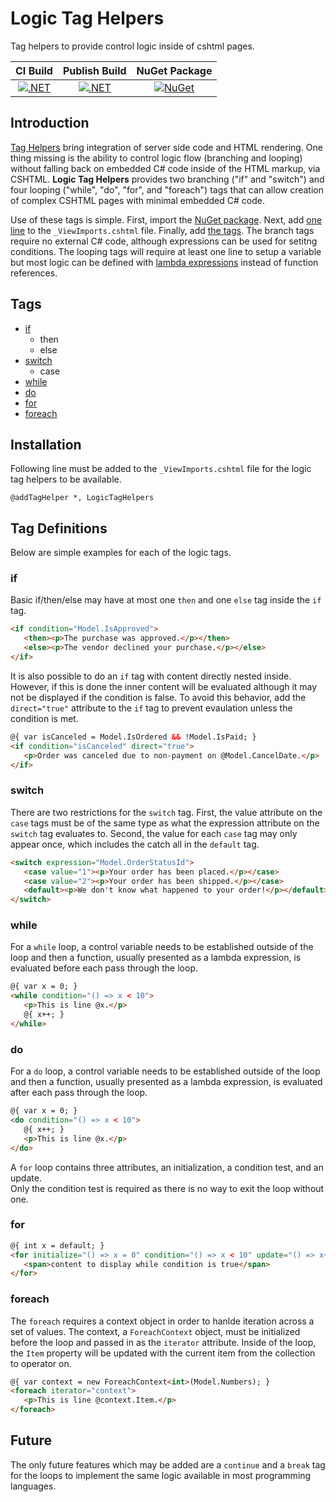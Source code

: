 # Logic Tag Helpers

Tag helpers to provide control logic inside of cshtml pages.

| CI Build | Publish Build | NuGet Package |
| :------: | :-----------: | :-----------: |
| [![.NET](https://github.com/StuffOfInterest/LogicTagHelpers/actions/workflows/build-test.yml/badge.svg)](https://github.com/StuffOfInterest/LogicTagHelpers/actions/workflows/build-test.yml) | [![.NET](https://github.com/StuffOfInterest/LogicTagHelpers/actions/workflows/build-test-publish.yml/badge.svg)](https://github.com/StuffOfInterest/LogicTagHelpers/actions/workflows/build-test-publish.yml) | [![NuGet](https://img.shields.io/nuget/v/LogicTagHelpers.svg)](https://www.nuget.org/packages/LogicTagHelpers/) |

## Introduction

[Tag Helpers](https://docs.microsoft.com/en-us/aspnet/core/mvc/views/tag-helpers/intro) bring integration of server side code and HTML rendering.
One thing missing is the ability to control logic flow (branching and looping) without falling back on embedded C# code inside of the HTML markup,
via CSHTML. **Logic Tag Helpers** provides two branching ("if" and "switch") and four looping ("while", "do", "for", and "foreach") tags that can
allow creation of complex CSHTML pages with minimal embedded C# code.

Use of these tags is simple.  First, import the [NuGet package](https://www.nuget.org/packages/LogicTagHelpers/).  Next, add [one line](#installation) to the `_ViewImports.cshtml` file.
Finally, add [the tags](#tag-definitions).  The branch tags require no external C# code, although expressions can be used for setitng conditions.
The looping tags will require at least one line to setup a variable but most logic can be defined with 
[lambda expressions](https://docs.microsoft.com/en-us/dotnet/csharp/language-reference/operators/lambda-expressions) instead of function
references.

## Tags

* [if](#if)
  * then
  * else
* [switch](#switch)
  * case
* [while](#while)
* [do](#do)
* [for](#for)
* [foreach](#foreach)

## Installation

Following line must be added to the `_ViewImports.cshtml` file for the logic tag helpers to be available.

```
@addTagHelper *, LogicTagHelpers
```

## Tag Definitions

Below are simple examples for each of the logic tags.

### if

Basic if/then/else may have at most one `then` and one `else` tag inside the `if` tag.

```html
<if condition="Model.IsApproved">
   <then><p>The purchase was approved.</p></then>
   <else><p>The vendor declined your purchase.</p></else>
</if>
```

It is also possible to do an `if` tag with content directly nested inside.  However, if this is done the inner content will be evaluated
although it may not be displayed if the condition is false.  To avoid this behavior, add the `direct="true"` attribute to the `if` tag 
to prevent evaulation unless the condition is met.

```html
@{ var isCanceled = Model.IsOrdered && !Model.IsPaid; }
<if condition="isCanceled" direct="true">
   <p>Order was canceled due to non-payment on @Model.CancelDate.</p>
</if>
```

### switch

There are two restrictions for the `switch` tag.  First, the value attribute on the `case` tags must be of the same type as what the
expression attribute on the `switch` tag evaluates to.  Second, the value for each `case` tag may only appear once, which includes the
catch all in the `default` tag.

```html
<switch expression="Model.OrderStatusId">
   <case value="1"><p>Your order has been placed.</p></case>
   <case value="2"><p>Your order has been shipped.</p></case>
   <default><p>We don't know what happened to your order!</p></default>
</switch>
```

### while

For a `while` loop, a control variable needs to be established outside of the loop and then a function,
usually presented as a lambda expression, is evaluated before each pass through the loop.

```html
@{ var x = 0; }
<while condition="() => x < 10">
   <p>This is line @x.</p>
   @{ x++; }
</while>
```

### do

For a `do` loop, a control variable needs to be established outside of the loop and then a function,
usually presented as a lambda expression, is evaluated after each pass through the loop.

```html
@{ var x = 0; }
<do condition="() => x < 10">
   @{ x++; }
   <p>This is line @x.</p>
</do>
```

A `for` loop contains three attributes, an initialization, a condition test, and an update.  
Only the condition test is required as there is no way to exit the loop without one.

### for
```html
@{ int x = default; }
<for initialize="() => x = 0" condition="() => x < 10" update="() => x++">
   <span>content to display while condition is true</span>
</for>
```

### foreach

The `foreach` requires a context object in order to hanlde iteration across a set of values.
The context, a `ForeachContext` object, must be initialized before the loop and passed in
as the `iterator` attribute.
Inside of the loop, the `Item` property will be updated with the current item from the collection to operator on.

```html
@{ var context = new ForeachContext<int>(Model.Numbers); }
<foreach iterator="context">
   <p>This is line @context.Item.</p>
</foreach>
```

## Future

The only future features which may be added are a `continue` and a `break` tag for the loops to implement
the same logic available in most programming languages.